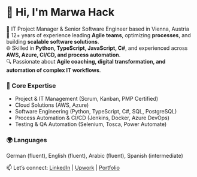 <!---
marwa-hack/marwa-hack is a ✨ special ✨ repository because its `README.md` (this file) appears on your GitHub profile.
You can click the Preview link to take a look at your changes.
--->

# 👋 Hi, I'm Marwa Hack

💼 IT Project Manager & Senior Software Engineer based in Vienna, Austria  
🚀 12+ years of experience leading **Agile teams**, optimizing **processes**, and building **scalable software solutions**.  
🌐 Skilled in **Python, TypeScript, JavaScript, C#**, and experienced across **AWS, Azure, CI/CD, and process automation**.  
🔍 Passionate about **Agile coaching, digital transformation, and automation of complex IT workflows**.  


### 🔧 Core Expertise
- Project & IT Management (Scrum, Kanban, PMP Certified)  
- Cloud Solutions (AWS, Azure)  
- Software Engineering (Python, TypeScript, C#, SQL, PostgreSQL)  
- Process Automation & CI/CD (Jenkins, Docker, Azure DevOps)  
- Testing & QA Automation (Selenium, Tosca, Power Automate)  

### 🌍 Languages
German (fluent), English (fluent), Arabic (fluent), Spanish (intermediate)  

📫 Let’s connect: [LinkedIn](https://www.linkedin.com/in/marwa-abdelhack/) | [Upwork](https://www.upwork.com/freelancers/~01e43e70f1364e72b3?viewMode=1) | [Portfolio](https://marwa-abdelhack.my.canva.site/)  

